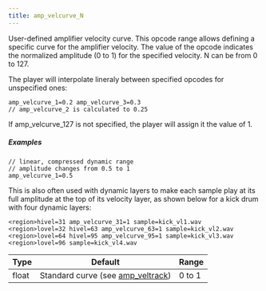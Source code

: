```yaml
---
title: amp_velcurve_N
---
```

User-defined amplifier velocity curve. This opcode range allows defining a
specific curve for the amplifier velocity. The value of the opcode indicates the
normalized amplitude (0 to 1) for the specified velocity. N can be from 0 to 127.

The player will interpolate lineraly between specified opcodes for unspecified ones:

```
amp_velcurve_1=0.2 amp_velcurve_3=0.3
// amp_velcurve_2 is calculated to 0.25
```

If amp_velcurve_127 is not specified, the player will assign it the value of 1.

##### Examples

```
// linear, compressed dynamic range
// amplitude changes from 0.5 to 1
amp_velcurve_1=0.5
```

This is also often used with dynamic layers to make each sample play at its full
amplitude at the top of its velocity layer, as shown below for a kick drum with
four dynamic layers:

```
<region>hivel=31 amp_velcurve_31=1 sample=kick_vl1.wav
<region>lovel=32 hivel=63 amp_velcurve_63=1 sample=kick_vl2.wav
<region>lovel=64 hivel=95 amp_velcurve_95=1 sample=kick_vl3.wav
<region>lovel=96 sample=kick_vl4.wav
```

| Type  | Default                                           | Range  |
| ---   | ---                                               | ---    |
| float | Standard curve (see [amp_veltrack](amp_veltrack)) | 0 to 1 |
